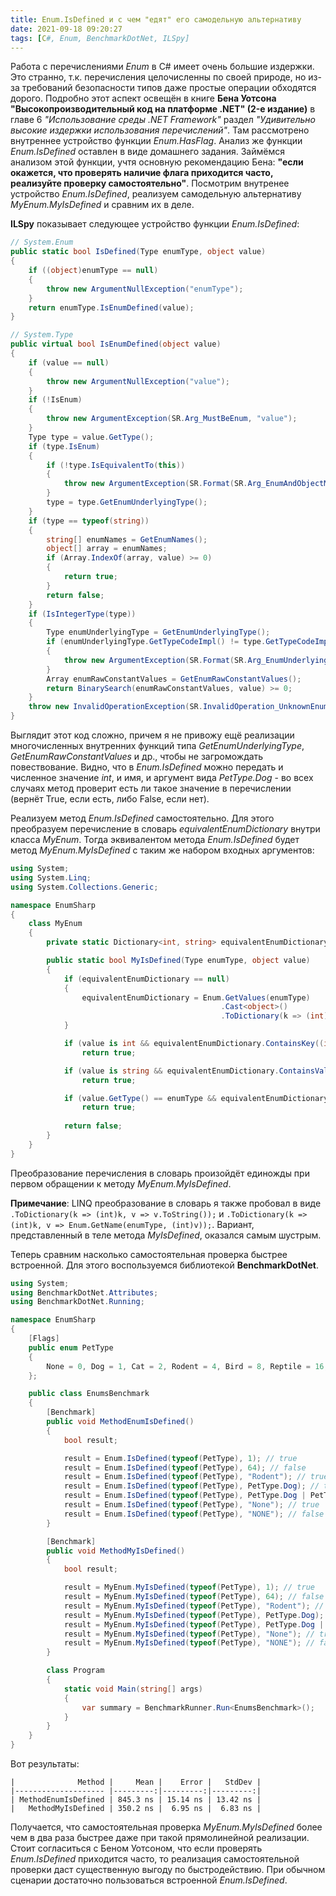 ```yaml
---
title: Enum.IsDefined и с чем "едят" его самодельную альтернативу
date: 2021-09-18 09:20:27
tags: [C#, Enum, BenchmarkDotNet, ILSpy]
---
```


Работа с перечислениями *Enum* в C# имеет очень большие издержки. Это странно, т.к. перечисления целочисленны по своей природе, но из-за требований безопасности типов даже простые операции обходятся дорого. Подробно этот аспект освещён в книге **Бена Уотсона "Высокопроизводительный код на платформе .NET" (2-е издание)** в главе 6 *"Использование среды .NET Framework"* раздел *"Удивительно высокие издержки использования перечислений"*. Там рассмотрено внутреннее устройство функции *Enum.HasFlag*. Анализ же функции *Enum.IsDefined* оставлен в виде домашнего задания. Займёмся анализом этой функции, учтя основную рекомендацию Бена: **"если окажется, что проверять наличие флага приходится часто, реализуйте проверку самостоятельно"**. Посмотрим внутренее устройство *Enum.IsDefined*, реализуем самодельную альтернативу *MyEnum.MyIsDefined* и сравним их в деле.

**ILSpy** показывает следующее устройство функции *Enum.IsDefined*:

``` csharp
// System.Enum
public static bool IsDefined(Type enumType, object value)
{
    if ((object)enumType == null)
	{
		throw new ArgumentNullException("enumType");
	}
	return enumType.IsEnumDefined(value);
}

// System.Type
public virtual bool IsEnumDefined(object value)
{
	if (value == null)
	{
		throw new ArgumentNullException("value");
	}
	if (!IsEnum)
	{
		throw new ArgumentException(SR.Arg_MustBeEnum, "value");
	}
	Type type = value.GetType();
	if (type.IsEnum)
	{
		if (!type.IsEquivalentTo(this))
		{
			throw new ArgumentException(SR.Format(SR.Arg_EnumAndObjectMustBeSameType, type, this));
		}
		type = type.GetEnumUnderlyingType();
	}
	if (type == typeof(string))
	{
		string[] enumNames = GetEnumNames();
		object[] array = enumNames;
		if (Array.IndexOf(array, value) >= 0)
		{
			return true;
		}
		return false;
	}
	if (IsIntegerType(type))
	{
		Type enumUnderlyingType = GetEnumUnderlyingType();
		if (enumUnderlyingType.GetTypeCodeImpl() != type.GetTypeCodeImpl())
		{
			throw new ArgumentException(SR.Format(SR.Arg_EnumUnderlyingTypeAndObjectMustBeSameType, type, enumUnderlyingType));
		}
		Array enumRawConstantValues = GetEnumRawConstantValues();
		return BinarySearch(enumRawConstantValues, value) >= 0;
	}
	throw new InvalidOperationException(SR.InvalidOperation_UnknownEnumType);
}
```

Выглядит этот код сложно, причем я не привожу ещё реализации многочисленных внутренних функций типа *GetEnumUnderlyingType*, *GetEnumRawConstantValues* и др., чтобы не загромождать повествование. Видно, что в *Enum.IsDefined* можно передать и численное значение *int*, и имя, и аргумент вида *PetType.Dog* - во всех случаях метод проверит есть ли такое значение в перечислении (вернёт True, если есть, либо False, если нет).

Реализуем метод *Enum.IsDefined* самостоятельно. Для этого преобразуем перечисление в словарь *equivalentEnumDictionary* внутри класса *MyEnum*. Тогда эквивалентом метода *Enum.IsDefined* будет метод *MyEnum.MyIsDefined* с таким же набором входных аргументов:

``` csharp
using System;
using System.Linq;
using System.Collections.Generic;

namespace EnumSharp
{
    class MyEnum
    {
        private static Dictionary<int, string> equivalentEnumDictionary;

        public static bool MyIsDefined(Type enumType, object value)
        {
            if (equivalentEnumDictionary == null) 
            {
                equivalentEnumDictionary = Enum.GetValues(enumType)
                                               .Cast<object>()
                                               .ToDictionary(k => (int)k, v => ((Enum)v).ToString());
            }

            if (value is int && equivalentEnumDictionary.ContainsKey((int)value))
                return true;

            if (value is string && equivalentEnumDictionary.ContainsValue((string)value))
                return true;

            if (value.GetType() == enumType && equivalentEnumDictionary.ContainsValue(value.ToString()))
                return true;
            
            return false; 
        }
    }
}
```

Преобразование перечисления в словарь произойдёт единожды при первом обращении к методу *MyEnum.MyIsDefined*. 

**Примечание**: LINQ преобразование в словарь я также пробовал в виде ```.ToDictionary(k => (int)k, v => v.ToString());``` и ```.ToDictionary(k => (int)k, v => Enum.GetName(enumType, (int)v));```. Вариант, представленный в теле метода *MyIsDefined*, оказался самым шустрым.

Теперь сравним насколько самостоятельная проверка быстрее встроенной. Для этого воспользуемся библиотекой **BenchmarkDotNet**.

``` csharp
using System;
using BenchmarkDotNet.Attributes;
using BenchmarkDotNet.Running;

namespace EnumSharp
{
    [Flags] 
    public enum PetType
    {
        None = 0, Dog = 1, Cat = 2, Rodent = 4, Bird = 8, Reptile = 16, Other = 32
    };

    public class EnumsBenchmark
    {
        [Benchmark]
        public void MethodEnumIsDefined()
        {
            bool result;

            result = Enum.IsDefined(typeof(PetType), 1); // true
            result = Enum.IsDefined(typeof(PetType), 64); // false
            result = Enum.IsDefined(typeof(PetType), "Rodent"); // true
            result = Enum.IsDefined(typeof(PetType), PetType.Dog); // true
            result = Enum.IsDefined(typeof(PetType), PetType.Dog | PetType.Cat); // false
            result = Enum.IsDefined(typeof(PetType), "None"); // true
            result = Enum.IsDefined(typeof(PetType), "NONE"); // false
        }

        [Benchmark]
        public void MethodMyIsDefined()
        {
            bool result;

            result = MyEnum.MyIsDefined(typeof(PetType), 1); // true
            result = MyEnum.MyIsDefined(typeof(PetType), 64); // false
            result = MyEnum.MyIsDefined(typeof(PetType), "Rodent"); // true
            result = MyEnum.MyIsDefined(typeof(PetType), PetType.Dog); // true
            result = MyEnum.MyIsDefined(typeof(PetType), PetType.Dog | PetType.Cat); // false
            result = MyEnum.MyIsDefined(typeof(PetType), "None"); // true
            result = MyEnum.MyIsDefined(typeof(PetType), "NONE"); // false
        }

        class Program
        {
            static void Main(string[] args)
            {
                var summary = BenchmarkRunner.Run<EnumsBenchmark>();
            }
        }
    }
}
```

Вот результаты:

```
|              Method |     Mean |    Error |   StdDev |
|-------------------- |---------:|---------:|---------:|
| MethodEnumIsDefined | 845.3 ns | 15.14 ns | 13.42 ns |
|   MethodMyIsDefined | 350.2 ns |  6.95 ns |  6.83 ns |

```

Получается, что самостоятельная проверка *MyEnum.MyIsDefined* более чем в два раза быстрее даже при такой прямолинейной реализации. Стоит согласиться с Беном Уотсоном, что если проверять *Enum.IsDefined* приходится часто, то реализация самостоятельной проверки даст существенную выгоду по быстродействию. При обычном сценарии достаточно пользоваться встроенной *Enum.IsDefined*.
